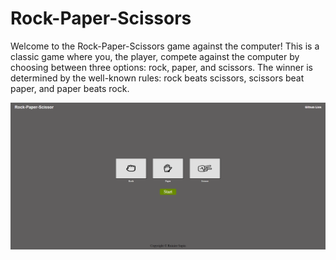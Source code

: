 # Rock-Paper-Scissors

Welcome to the Rock-Paper-Scissors game against the computer! This is a classic game where you, the player, compete against the computer by choosing between three options: rock, paper, and scissors. The winner is determined by the well-known rules: rock beats scissors, scissors beat paper, and paper beats rock.

![Alt text](image.png)
